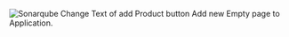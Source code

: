 ![Sonarqube](https://sonarqube.loves.cloud/api/project_badges/quality_gate?project=RILW)
Change Text of add Product button
Add new Empty page to Application.
